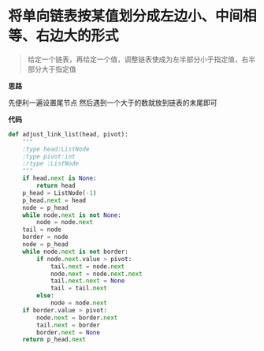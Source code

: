 # 将单向链表按某值划分成左边小、中间相等、右边大的形式

> 给定一个链表，再给定一个值，调整链表使成为左半部分小于指定值，右半部分大于指定值

**思路**

先便利一遍设置尾节点 然后遇到一个大于的数就放到链表的末尾即可

**代码**

```python
def adjust_link_list(head, pivot):
    """
    :type head:ListNode
    :type pivot:int
    :rtype :ListNode
    """
    if head.next is None:
        return head
    p_head = ListNode(-1)
    p_head.next = head
    node = p_head
    while node.next is not None:
        node = node.next
    tail = node
    border = node
    node = p_head
    while node.next is not border:
        if node.next.value > pivot:
            tail.next = node.next
            node.next = node.next.next
            tail.next.next = None
            tail = tail.next
        else:
            node = node.next
    if border.value > pivot:
        node.next = border.next
        tail.next = border
        border.next = None
    return p_head.next
```

